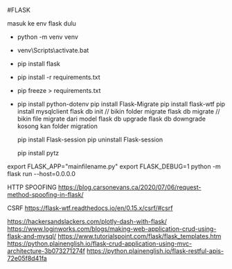 #FLASK

masuk ke env flask dulu

- python -m venv venv
- venv\Scripts\activate.bat
- pip install flask
- pip install -r requirements.txt
- pip freeze > requirements.txt

- pip install python-dotenv
  pip install Flask-Migrate
  pip install flask-wtf
  pip install mysqlclient
  flask db init // bikin folder migrate
  flask db migrate // bikin file migrate dari model
  flask db upgrade
  flask db downgrade
  kosong kan folder migration

  pip install Flask-session
  pip uninstall Flask-session

  pip install pytz

export FLASK_APP="mainfilename.py"
export FLASK_DEBUG=1
python -m flask run --host=0.0.0.0

HTTP SPOOFING
https://blog.carsonevans.ca/2020/07/06/request-method-spoofing-in-flask/

CSRF
https://flask-wtf.readthedocs.io/en/0.15.x/csrf/#csrf

https://hackersandslackers.com/plotly-dash-with-flask/
https://www.loginworks.com/blogs/making-web-application-crud-using-flask-and-mysql/
https://www.tutorialspoint.com/flask/flask_templates.htm
https://python.plainenglish.io/flask-crud-application-using-mvc-architecture-3b073271274f
https://python.plainenglish.io/flask-restful-apis-72e05f8d41fa
